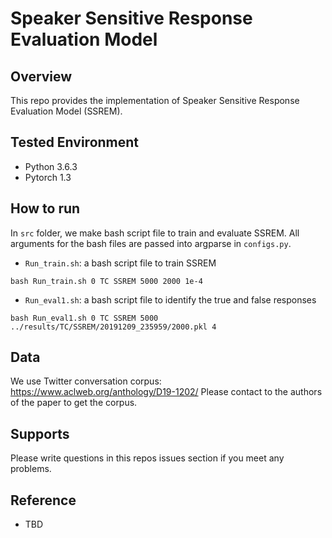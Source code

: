 # Speaker Sensitive Response Evaluation Model

## Overview
This repo provides the implementation of Speaker Sensitive Response Evaluation Model (SSREM).


## Tested Environment
- Python 3.6.3
- Pytorch 1.3


## How to run
In `src` folder, we make bash script file to train and evaluate SSREM.
All arguments for the bash files are passed into argparse in `configs.py`.

- `Run_train.sh`: a bash script file to train SSREM

``
bash Run_train.sh 0 TC SSREM 5000 2000 1e-4
``

- `Run_eval1.sh`: a bash script file to identify the true and false responses

``
bash Run_eval1.sh 0 TC SSREM 5000 ../results/TC/SSREM/20191209_235959/2000.pkl 4
``
  


## Data
We use Twitter conversation corpus: https://www.aclweb.org/anthology/D19-1202/
Please contact to the authors of the paper to get the corpus.


## Supports
Please write questions in this repos issues section if you meet any problems.

## Reference
- TBD
